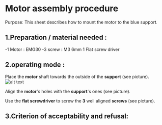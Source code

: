 # Motor assembly procedure 

Purpose: This sheet describes how to mount the motor to the blue support.

## 1.Preparation / material needed :

-1 Motor : EMG30        -3 screw : M3 6mm       1 Flat screw driver

## 2.operating mode :

Place the **motor** shaft towards the outside of the **support** (see picture).
![alt text](<img src="https://github.com/BenoitHeintzCSU/lpro_ait_tp1_team2/issues/2" width="50px"/>)


Align the **motor**'s holes with the **support**'s ones (see picture).

Use the **flat screwdriver** to screw the **3** well aligned **screws** (see picture).



## 3.Criterion of acceptability and refusal: